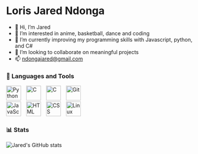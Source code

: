 # Loris Jared Ndonga

- 👋 Hi, I’m Jared
- 👀 I’m interested in anime, basketball, dance and coding
- 🌱 I’m currently improving my programming skills with Javascript, python, and C#
- 💞️ I’m looking to collaborate on meaningful projects
- 📫 ndongajared@gmail.com

### 🧰 Languages and Tools


<div align="left">
<img alt="Python" width="40px" style="padding-right:10px;" src="https://cdn.jsdelivr.net/gh/devicons/devicon/icons/python/python-plain.svg" />
<img alt="C" width="40px" style="padding-right:10px;" src="https://cdn.jsdelivr.net/gh/devicons/devicon/icons/c/c-line.svg" />
<img alt="C" width="40px" style="padding-right:10px;" src="https://cdn.jsdelivr.net/gh/devicons/devicon/icons/csharp/csharp-plain.svg" />
<img alt="Git" width="40px" style="padding-right:10px;" src="https://cdn.jsdelivr.net/gh/devicons/devicon/icons/git/git-original.svg" />
<br/>
<img alt="JavaScript" width="40px" style="padding-right:10px;" src="https://cdn.jsdelivr.net/gh/devicons/devicon/icons/javascript/javascript-plain.svg" />
<img alt="HTML" width="40px" style="padding-right:10px;" src="https://cdn.jsdelivr.net/gh/devicons/devicon/icons/html5/html5-plain.svg" />
<img alt="CSS" width="40px" style="padding-right:10px;" src="https://cdn.jsdelivr.net/gh/devicons/devicon/icons/css3/css3-plain.svg" />
<img alt="Linux" width="40px" style="padding-right:10px;" src="https://cdn.jsdelivr.net/gh/devicons/devicon/icons/linux/linux-original.svg" />
</div>


### 📊 Stats

![Jared's GitHub stats](https://github-readme-stats.vercel.app/api?username=ndongaloris&show_icons=true&theme=transparent)

<!-- ![GitHub Streak](https://streak-stats.demolab.com?user=ForrestKnight&theme=gruvbox&border_radius=4.5) -->

#
<!---
ndongaloris/ndongaloris is a ✨ special ✨ repository because its `README.md` (this file) appears on your GitHub profile.
You can click the Preview link to take a look at your changes.
--->
